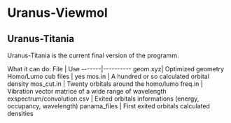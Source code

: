 # Uranus-Viewmol

## Uranus-Titania

Uranus-Titania is the current final version of the programm.

What it can do:
 File   | Use 
-------|----------
 geom.xyz| Optimized geometry
 Homo/Lumo cub files | yes 
 mos.in | A hundred or so calculated orbital density 
 mos_cut.in | Twenty orbitals around the homo/lumo 
 freq.in | Vibration vector matrice of a wide range of wavelength 
 exspectrum/convolution.csv | Exited orbitals informations (energy, occupancy, wavelength) 
 panama_files | First exited orbitals calculated densities 
